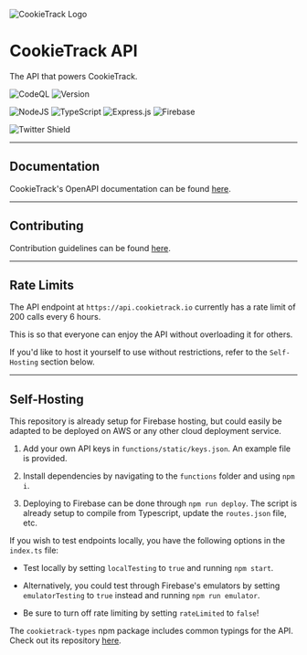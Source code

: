 ![CookieTrack Logo][logo]
# CookieTrack API

The API that powers CookieTrack.

![CodeQL](https://github.com/CookieTrack-io/cookietrack-api/actions/workflows/codeql-analysis.yml/badge.svg)
![Version](https://img.shields.io/github/package-json/v/CookieTrack-io/cookietrack-api)

![NodeJS](https://img.shields.io/badge/node.js-6DA55F?style=for-the-badge&logo=node.js&logoColor=white)
![TypeScript](https://img.shields.io/badge/typescript-%23007ACC.svg?style=for-the-badge&logo=typescript&logoColor=white)
![Express.js](https://img.shields.io/badge/express.js-%23404d59.svg?style=for-the-badge&logo=express&logoColor=%2361DAFB)
![Firebase](https://img.shields.io/badge/firebase-%23039BE5.svg?style=for-the-badge&logo=firebase)

![Twitter Shield](https://img.shields.io/twitter/follow/cookietrack_io?style=social)

---

## Documentation

CookieTrack's OpenAPI documentation can be found [here](https://api.cookietrack.io/docs).

---

## Contributing

Contribution guidelines can be found [here](CONTRIBUTING.md).

---

## Rate Limits

The API endpoint at `https://api.cookietrack.io` currently has a rate limit of 200 calls every 6 hours.

This is so that everyone can enjoy the API without overloading it for others.

If you'd like to host it yourself to use without restrictions, refer to the `Self-Hosting` section below.

---

## Self-Hosting

This repository is already setup for Firebase hosting, but could easily be adapted to be deployed on AWS or any other cloud deployment service.

1. Add your own API keys in `functions/static/keys.json`. An example file is provided.

2. Install dependencies by navigating to the `functions` folder and using `npm i`.

3. Deploying to Firebase can be done through `npm run deploy`. The script is already setup to compile from Typescript, update the `routes.json` file, etc.

If you wish to test endpoints locally, you have the following options in the `index.ts` file:

- Test locally by setting `localTesting` to `true` and running `npm start`.

- Alternatively, you could test through Firebase's emulators by setting `emulatorTesting` to `true` instead and running `npm run emulator`.

- Be sure to turn off rate limiting by setting `rateLimited` to `false`!

The `cookietrack-types` npm package includes common typings for the API. Check out its repository [here](https://github.com/CookieTrack-io/cookietrack-types).

[logo]: https://github.com/CookieTrack-io/cookietrack-api/blob/master/favicon.svg "CookieTrack"
